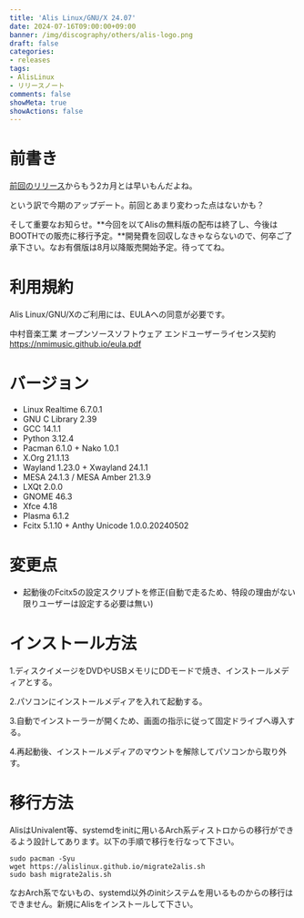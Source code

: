 ```yaml
---
title: 'Alis Linux/GNU/X 24.07'
date: 2024-07-16T09:00:00+09:00
banner: /img/discography/others/alis-logo.png
draft: false
categories:
- releases
tags:
- AlisLinux
- リリースノート
comments: false
showMeta: true
showActions: false
---
```


# 前書き
[前回のリリース](/alislgx/alis-2405)からもう2カ月とは早いもんだよね。

という訳で今期のアップデート。前回とあまり変わった点はないかも？

そして重要なお知らせ。**今回を以てAlisの無料版の配布は終了し、今後はBOOTHでの販売に移行予定。**開発費を回収しなきゃならないので、何卒ご了承下さい。なお有償版は8月以降販売開始予定。待っててね。

# 利用規約
Alis Linux/GNU/Xのご利用には、EULAへの同意が必要です。

中村音楽工業 オープンソースソフトウェア エンドユーザーライセンス契約 https://nmimusic.github.io/eula.pdf

# バージョン
- Linux Realtime 6.7.0.1
- GNU C Library 2.39
- GCC 14.1.1
- Python 3.12.4
- Pacman 6.1.0 + Nako 1.0.1
- X.Org 21.1.13
- Wayland 1.23.0 + Xwayland 24.1.1
- MESA 24.1.3 / MESA Amber 21.3.9
- LXQt 2.0.0
- GNOME 46.3
- Xfce 4.18
- Plasma 6.1.2
- Fcitx 5.1.10 + Anthy Unicode 1.0.0.20240502

# 変更点
- 起動後のFcitx5の設定スクリプトを修正(自動で走るため、特段の理由がない限りユーザーは設定する必要は無い)

# インストール方法
1.ディスクイメージをDVDやUSBメモリにDDモードで焼き、インストールメディアとする。

2.パソコンにインストールメディアを入れて起動する。

3.自動でインストーラーが開くため、画面の指示に従って固定ドライブへ導入する。

4.再起動後、インストールメディアのマウントを解除してパソコンから取り外す。

# 移行方法
AlisはUnivalent等、systemdをinitに用いるArch系ディストロからの移行ができるよう設計してあります。以下の手順で移行を行なって下さい。

```
sudo pacman -Syu
wget https://alislinux.github.io/migrate2alis.sh
sudo bash migrate2alis.sh
```

なおArch系でないもの、systemd以外のinitシステムを用いるものからの移行はできません。新規にAlisをインストールして下さい。
